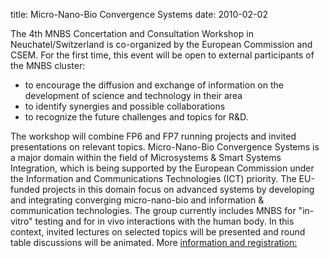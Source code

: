 title: Micro-Nano-Bio Convergence Systems
date: 2010-02-02 

The 4th MNBS Concertation and Consultation Workshop in Neuchatel/Switzerland is co-organized by the European Commission and CSEM. For the first time, this event will be open to external participants of the MNBS cluster:
<!--break-->
* to encourage the diffusion and exchange of information on the development of science and technology in their area  
* to identify synergies and possible collaborations  
* to recognize the future challenges and topics for R&D.  

The workshop will combine FP6 and FP7 running projects and invited presentations on relevant topics. Micro-Nano-Bio Convergence Systems is a major domain within the field of Microsystems & Smart Systems Integration, which is being supported by the European Commission under the Information and Communications Technologies (ICT) priority. The EU-funded projects in this domain focus on advanced systems by developing and integrating converging micro-nano-bio and information & communication technologies. The group currently includes MNBS for "in-vitro" testing and for in vivo interactions with the human body. In this context, invited lectures on selected topics will be presented and round table discussions will be animated.
More [information and registration:](http://cordis.europa.eu/fp7/ict/micro-nanosystems/events-20100215-16-4thmnbs_en.html.)